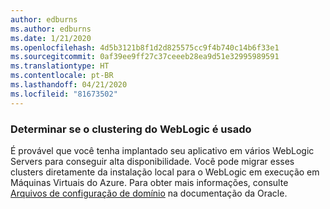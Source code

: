 ```yaml
---
author: edburns
ms.author: edburns
ms.date: 1/21/2020
ms.openlocfilehash: 4d5b3121b8f1d2d825575cc9f4b740c14b6f33e1
ms.sourcegitcommit: 0af39ee9ff27c37ceeeb28ea9d51e32995989591
ms.translationtype: HT
ms.contentlocale: pt-BR
ms.lasthandoff: 04/21/2020
ms.locfileid: "81673502"
---
```

### <a name="determine-whether-weblogic-clustering-is-used"></a>Determinar se o clustering do WebLogic é usado

É provável que você tenha implantado seu aplicativo em vários WebLogic Servers para conseguir alta disponibilidade. Você pode migrar esses clusters diretamente da instalação local para o WebLogic em execução em Máquinas Virtuais do Azure. Para obter mais informações, consulte [Arquivos de configuração de domínio](https://docs.oracle.com/middleware/12213/wls/DOMCF/config_files.htm#DOMCF127) na documentação da Oracle.
